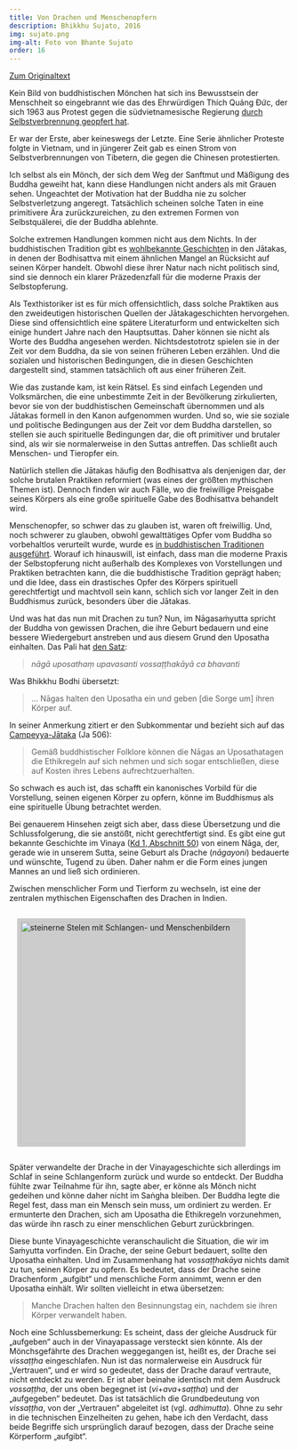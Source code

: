 ```yaml
---
title: Von Drachen und Menschenopfern
description: Bhikkhu Sujato, 2016
img: sujato.png
img-alt: Foto von Bhante Sujato
order: 16
---
```


[Zum Originaltext](https://discourse.suttacentral.net/t/on-dragons-and-human-sacrifice/2981)

Kein Bild von buddhistischen Mönchen hat sich ins Bewusstsein der Menschheit so eingebrannt wie das des Ehrwürdigen Thích Quảng Đức, der sich 1963 aus Protest gegen die südvietnamesische Regierung [durch Selbstverbrennung geopfert hat](https://de.wikipedia.org/wiki/Th%C3%ADch_Qu%E1%BA%A3ng_%C4%90%E1%BB%A9c#/media/Datei:Th%C3%ADch_Qu%E1%BA%A3ng_%C4%90%E1%BB%A9c_self-immolation.jpg).

Er war der Erste, aber keineswegs der Letzte. Eine Serie ähnlicher Proteste folgte in Vietnam, und in jüngerer Zeit gab es einen Strom von Selbstverbrennungen von Tibetern, die gegen die Chinesen protestierten.

Ich selbst als ein Mönch, der sich dem Weg der Sanftmut und Mäßigung des Buddha geweiht hat, kann diese Handlungen nicht anders als mit Grauen sehen. Ungeachtet der Motivation hat der Buddha nie zu solcher Selbstverletzung angeregt. Tatsächlich scheinen solche Taten in eine primitivere Ära zurückzureichen, zu den extremen Formen von Selbstquälerei, die der Buddha ablehnte.

Solche extremen Handlungen kommen nicht aus dem Nichts. In der buddhistischen Tradition gibt es [wohlbekannte Geschichten](http://www.himalayanart.org/items/50220) in den Jātakas, in denen der Bodhisattva mit einem ähnlichen Mangel an Rücksicht auf seinen Körper handelt. Obwohl diese ihrer Natur nach nicht politisch sind, sind sie dennoch ein klarer Präzedenzfall für die moderne Praxis der Selbstopferung.

Als Texthistoriker ist es für mich offensichtlich, dass solche Praktiken aus den zweideutigen historischen Quellen der Jātakageschichten hervorgehen. Diese sind offensichtlich eine spätere Literaturform und entwickelten sich einige hundert Jahre nach den Hauptsuttas. Daher können sie nicht als Worte des Buddha angesehen werden. Nichtsdestotrotz spielen sie in der Zeit vor dem Buddha, da sie von seinen früheren Leben erzählen. Und die sozialen und historischen Bedingungen, die in diesen Geschichten dargestellt sind, stammen tatsächlich oft aus einer früheren Zeit.

Wie das zustande kam, ist kein Rätsel. Es sind einfach Legenden und Volksmärchen, die eine unbestimmte Zeit in der Bevölkerung zirkulierten, bevor sie von der buddhistischen Gemeinschaft übernommen und als Jātakas formell in den Kanon aufgenommen wurden. Und so, wie sie soziale und politische Bedingungen aus der Zeit vor dem Buddha darstellen, so stellen sie auch spirituelle Bedingungen dar, die oft primitiver und brutaler sind, als wir sie normalerweise in den Suttas antreffen. Das schließt auch Menschen- und Tieropfer ein.

Natürlich stellen die Jātakas häufig den Bodhisattva als denjenigen dar, der solche brutalen Praktiken reformiert (was eines der größten mythischen Themen ist). Dennoch finden wir auch Fälle, wo die freiwillige Preisgabe seines Körpers als eine große spirituelle Gabe des Bodhisattva behandelt wird.

Menschenopfer, so schwer das zu glauben ist, waren oft freiwillig. Und, noch schwerer zu glauben, obwohl gewalttätiges Opfer vom Buddha so vorbehaltlos verurteilt wurde, wurde es [in buddhistischen Traditionen ausgeführt](http://www.frommers.com/destinations/vientiane/attractions/207759). Worauf ich hinauswill, ist einfach, dass man die moderne Praxis der Selbstopferung nicht außerhalb des Komplexes von Vorstellungen und Praktiken betrachten kann, die die buddhistische Tradition geprägt haben; und die Idee, dass ein drastisches Opfer des Körpers spirituell gerechtfertigt und machtvoll sein kann, schlich sich vor langer Zeit in den Buddhismus zurück, besonders über die Jātakas.

Und was hat das nun mit Drachen zu tun? Nun, im Nāgasaṁyutta spricht der Buddha von gewissen Drachen, die ihre Geburt bedauern und eine bessere Wiedergeburt anstreben und aus diesem Grund den Uposatha einhalten. Das Pali hat [den Satz](#/sutta/sn29.3:1.3/de/sabbamitta):

>*nāgā uposathaṃ upavasanti vossaṭṭhakāyā ca bhavanti*

Was Bhikkhu Bodhi übersetzt:

>… Nāgas halten den Uposatha ein und geben \[die Sorge um\] ihren Körper auf.

In seiner Anmerkung zitiert er den Subkommentar und bezieht sich auf das [Campeyya-Jātaka](https://suttacentral.net/ja506/de/dutoit?lang=de&reference=main&highlight=true) (Ja 506):

>Gemäß buddhistischer Folklore können die Nāgas an Uposathatagen die Ethikregeln auf sich nehmen und sich sogar entschließen, diese auf Kosten ihres Lebens aufrechtzuerhalten.

So schwach es auch ist, das schafft ein kanonisches Vorbild für die Vorstellung, seinen eigenen Körper zu opfern, könne im Buddhismus als eine spirituelle Übung betrachtet werden.

Bei genauerem Hinsehen zeigt sich aber, dass diese Übersetzung und die Schlussfolgerung, die sie anstößt, nicht gerechtfertigt sind. Es gibt eine gut bekannte Geschichte im Vinaya ([Kd 1, Abschnitt 50](https://suttacentral.net/pli-tv-kd1/de/maitrimurti-traetow?lang=de&reference=main&highlight=true#49)) von einem Nāga, der, gerade wie in unserem Sutta, seine Geburt als Drache (*nāgayoni*) bedauerte und wünschte, Tugend zu üben. Daher nahm er die Form eines jungen Mannes an und ließ sich ordinieren.

Zwischen menschlicher Form und Tierform zu wechseln, ist eine der zentralen mythischen Eigenschaften des Drachen in Indien.

<style>
.my-img {
  margin: 1.0em;
  padding: 0.4em; 
  border-radius: 0.2em; 
  background: #cccccc;"
}
</style>
<a href="https://scdd.sfo2.cdn.digitaloceanspaces.com/uploads/original/2X/4/4c6c147aed9dee451729fed9389e854cff97a21a.jpg" target="_blank"><img height="400" alt="steinerne Stelen mit Schlangen- und Menschenbildern" src="https://scdd.sfo2.cdn.digitaloceanspaces.com/uploads/original/2X/4/4c6c147aed9dee451729fed9389e854cff97a21a.jpg" class="my-img"></a>

Später verwandelte der Drache in der Vinayageschichte sich allerdings im Schlaf in seine Schlangenform zurück und wurde so entdeckt. Der Buddha fühlte zwar Teilnahme für ihn, sagte aber, er könne als Mönch nicht gedeihen und könne daher nicht im Saṅgha bleiben. Der Buddha legte die Regel fest, dass man ein Mensch sein muss, um ordiniert zu werden. Er ermunterte den Drachen, sich am Uposatha die Ethikregeln vorzunehmen, das würde ihn rasch zu einer menschlichen Geburt zurückbringen.

Diese bunte Vinayageschichte veranschaulicht die Situation, die wir im Saṁyutta vorfinden. Ein Drache, der seine Geburt bedauert, sollte den Uposatha einhalten. Und im Zusammenhang hat *vossaṭṭhakāya* nichts damit zu tun, seinen Körper zu opfern. Es bedeutet, dass der Drache seine Drachenform „aufgibt“ und menschliche Form annimmt, wenn er den Uposatha einhält. Wir sollten vielleicht in etwa übersetzen:

>Manche Drachen halten den Besinnungstag ein, nachdem sie ihren Körper verwandelt haben.

Noch eine Schlussbemerkung: Es scheint, dass der gleiche Ausdruck für „aufgeben“ auch in der Vinayapassage versteckt sien könnte. Als der Mönchsgefährte des Drachen weggegangen ist, heißt es, der Drache sei *vissaṭṭha* eingeschlafen. Nun ist das normalerweise ein Ausdruck für „Vertrauen“, und er wird so gedeutet, dass der Drache darauf vertraute, nicht entdeckt zu werden. Er ist aber beinahe identisch mit dem Ausdruck *vossaṭṭha*, der uns oben begegnet ist (*vi*+*ava*+*saṭṭha*) und der „aufgegeben“ bedeutet. Das ist tatsächlich die Grundbedeutung von *vissaṭṭha*, von der „Vertrauen“ abgeleitet ist (vgl. *adhimutta*). Ohne zu sehr in die technischen Einzelheiten zu gehen, habe ich den Verdacht, dass beide Begriffe sich ursprünglich darauf bezogen, dass der Drache seine Körperform „aufgibt“.
